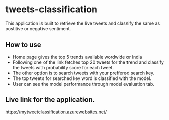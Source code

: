# tweets-classification

This application is built to retrieve the live tweets and classify the same as postitive or negative sentiment.

## How to use 
+ Home page gives the top 5 trends available wordwide or India 
+ Following one of the link fetches top 20 tweets for the trend and classify the tweets with probability score for each tweet.
+ The other option is to search tweets with your preffered search key.
+ The top tweets for searched key word is classified with the model.
+ User can see the model performance through model evaluation tab.

## Live link for the application.
https://mytweetclassification.azurewebsites.net/
